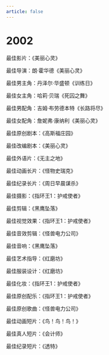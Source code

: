 ```yaml
---
article: false
---
```


# 2002

最佳影片：《美丽心灵》

最佳导演：朗·霍华德《美丽心灵》

最佳男主角：丹泽尔·华盛顿《训练日》

最佳女主角：哈莉·贝瑞《死囚之舞》

最佳男配角：吉姆·布劳德本特《长路将尽》

最佳女配角：詹妮弗·康纳利《美丽心灵》

最佳原创剧本：《高斯福庄园》

最佳改编剧本：《美丽心灵》

最佳外语片：《无主之地》

最佳动画长片：《怪物史瑞克》

最佳纪录长片：《周日早晨谋杀》

最佳摄影：《指环王1：护戒使者》

最佳剪辑：《黑鹰坠落》

最佳视觉效果：《指环王1：护戒使者》

最佳音效剪辑：《怪兽电力公司》

最佳音响：《黑鹰坠落》

最佳艺术指导：《红磨坊》

最佳服装设计：《红磨坊》

最佳化妆：《指环王1：护戒使者》

最佳原创配乐：《指环王1：护戒使者》 

最佳原创歌曲：《怪兽电力公司》

最佳动画短片：《鸟！鸟！鸟！》

最佳真人短片：《会计师》

最佳纪录短片：《透特》